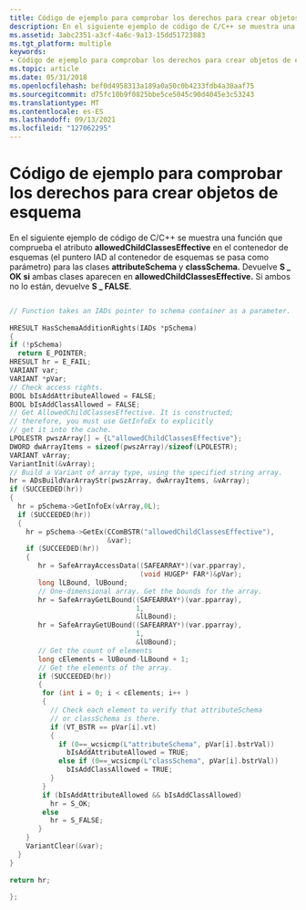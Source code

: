 ```yaml
---
title: Código de ejemplo para comprobar los derechos para crear objetos de esquema
description: En el siguiente ejemplo de código de C/C++ se muestra una función que comprueba el atributo allowedChildClassesEffective en el contenedor de esquemas (el puntero IAD al contenedor de esquemas se pasa como parámetro) para las clases attributeSchema y classSchema.
ms.assetid: 3abc2351-a3cf-4a6c-9a13-15dd51723883
ms.tgt_platform: multiple
keywords:
- Código de ejemplo para comprobar los derechos para crear objetos de esquema de AD
ms.topic: article
ms.date: 05/31/2018
ms.openlocfilehash: bef0d4958313a189a0a50c0b4233fdb4a30aaf75
ms.sourcegitcommit: d75fc10b9f0825bbe5ce5045c90d4045e3c53243
ms.translationtype: MT
ms.contentlocale: es-ES
ms.lasthandoff: 09/13/2021
ms.locfileid: "127062295"
---
```

# <a name="example-code-for-checking-for-rights-to-create-schema-objects"></a>Código de ejemplo para comprobar los derechos para crear objetos de esquema

En el siguiente ejemplo de código de C/C++ se muestra una función que comprueba el atributo **allowedChildClassesEffective** en el contenedor de esquemas (el puntero IAD al contenedor de esquemas se pasa como parámetro) para las clases **attributeSchema** y **classSchema.** Devuelve **S \_ OK si** ambas clases aparecen en **allowedChildClassesEffective.** Si ambos no lo están, devuelve **S \_ FALSE**.


```C++

// Function takes an IADs pointer to schema container as a parameter.
 
HRESULT HasSchemaAdditionRights(IADs *pSchema)
{
if (!pSchema)
  return E_POINTER;
HRESULT hr = E_FAIL;
VARIANT var;
VARIANT *pVar;
// Check access rights.
BOOL bIsAddAttributeAllowed = FALSE;
BOOL bIsAddClassAllowed = FALSE;
// Get AllowedChildClassesEffective. It is constructed;
// therefore, you must use GetInfoEx to explicitly 
// get it into the cache.
LPOLESTR pwszArray[] = {L"allowedChildClassesEffective"};
DWORD dwArrayItems = sizeof(pwszArray)/sizeof(LPOLESTR);
VARIANT vArray;
VariantInit(&vArray);
// Build a Variant of array type, using the specified string array.
hr = ADsBuildVarArrayStr(pwszArray, dwArrayItems, &vArray);
if (SUCCEEDED(hr))
{
  hr = pSchema->GetInfoEx(vArray,0L);
  if (SUCCEEDED(hr))
  {
    hr = pSchema->GetEx(CComBSTR("allowedChildClassesEffective"), 
                        &var);
    if (SUCCEEDED(hr))
    {
       hr = SafeArrayAccessData((SAFEARRAY*)(var.pparray), 
                                (void HUGEP* FAR*)&pVar);
       long lLBound, lUBound;
       // One-dimensional array. Get the bounds for the array.
       hr = SafeArrayGetLBound((SAFEARRAY*)(var.pparray), 
                               1,
                               &lLBound);
       hr = SafeArrayGetUBound((SAFEARRAY*)(var.pparray), 
                               1, 
                               &lUBound);
       // Get the count of elements
       long cElements = lUBound-lLBound + 1;
       // Get the elements of the array.
       if (SUCCEEDED(hr))
       {
        for (int i = 0; i < cElements; i++ ) 
        {
          // Check each element to verify that attributeSchema 
          // or classSchema is there.
          if (VT_BSTR == pVar[i].vt)
          {
            if (0==_wcsicmp(L"attributeSchema", pVar[i].bstrVal))
              bIsAddAttributeAllowed = TRUE;
            else if (0==_wcsicmp(L"classSchema", pVar[i].bstrVal))
              bIsAddClassAllowed = TRUE;
          }
        }
        if (bIsAddAttributeAllowed && bIsAddClassAllowed)
          hr = S_OK;
        else
          hr = S_FALSE;
       }
    }
    VariantClear(&var);
  }
}
 
return hr;
 
};
```



 

 




